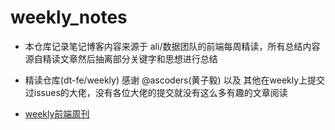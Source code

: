 # weekly_notes

- 本仓库记录笔记博客内容来源于 ali/数据团队的前端每周精读，所有总结内容源自精读文章然后抽离部分关键字和思想进行总结

- 精读仓库(dt-fe/weekly) 感谢 @ascoders(黄子毅) 以及 其他在weekly上提交过issues的大佬，没有各位大佬的提交就没有这么多有趣的文章阅读

- [weekly前端周刊](https://github.com/dt-fe/weekly)
